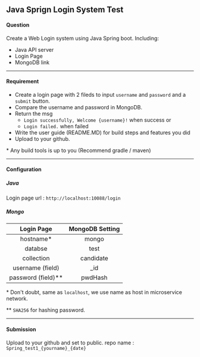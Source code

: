 ## Java Sprign Login System Test 

#### Question 
Create a  Web Login system using Java Spring boot.
Including: 
- Java API server
- Login Page
- MongoDB link
---
#### Requirement

 - Create a login page with 2 fileds to input `username` and `password` and a `submit` button.
 - Compare the username and password in MongoDB. 
 - Return the msg 
   - `Login successfully, Welcome {username}!`  when success or
   -  `Login failed.` when failed 
- Write the user guide (README.MD) for build steps and features you did
- Upload to your github.

\* Any build tools is up to you (Recommend gradle / maven) 

---
#### Configuration 

##### Java
Login page url : `http://localhost:10088/login`

##### Mongo 
| Login Page  | MongoDB Setting | 
| :-------------: | :-------------: |
| hostname* | mongo |
| databse  | test  |
| collection | candidate |
| username (field) | _id |
| password (field)** | pwdHash |

\* Don't doubt, same as `localhost`, we use name as host in microservice network.

\** `SHA256` for hashing password.

---
#### Submission 
Upload to your github and set to public.
repo name : `Spring_test1_{yourname}_{date}`
